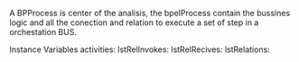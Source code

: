 A BPProcess is center of the analisis, the bpelProcess
contain the bussines logic and all the conection and relation
to execute a set of step in a orchestation BUS.

Instance Variables
	activities:		<Object>
	lstRelInvokes:		<Object>
	lstRelRecives:		<Object>
	lstRelations:		<Object>
	partnerLinks:		<Object>
	processName:		<Object>
	variables:		<Object>

activities
	- xxxxx

lstRelInvokes
	- xxxxx

lstRelRecives
	- xxxxx

lstRelations
	- xxxxx

partnerLinks
	- xxxxx

processName
	- xxxxx

variables
	- xxxxx

